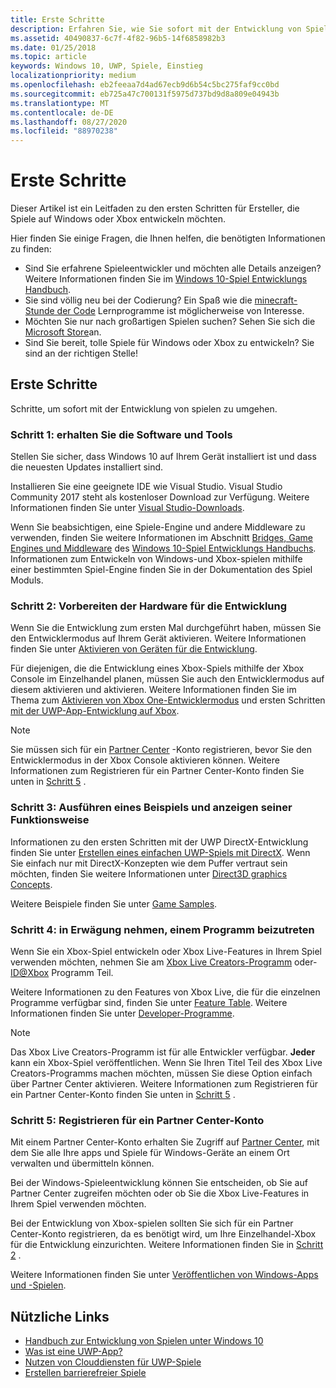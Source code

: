 ```yaml
---
title: Erste Schritte
description: Erfahren Sie, wie Sie sofort mit der Entwicklung von Spielen für Windows oder Xbox beginnen, indem Sie dieses Schnellstart Handbuch befolgen.
ms.assetid: 40490837-6c7f-4f82-96b5-14f6858982b3
ms.date: 01/25/2018
ms.topic: article
keywords: Windows 10, UWP, Spiele, Einstieg
localizationpriority: medium
ms.openlocfilehash: eb2feeaa7d4ad67ecb9d6b54c5bc275faf9cc0bd
ms.sourcegitcommit: eb725a47c700131f5975d737bd9d8a809e04943b
ms.translationtype: MT
ms.contentlocale: de-DE
ms.lasthandoff: 08/27/2020
ms.locfileid: "88970238"
---
```

# <a name="getting-started"></a>Erste Schritte

Dieser Artikel ist ein Leitfaden zu den ersten Schritten für Ersteller, die Spiele auf Windows oder Xbox entwickeln möchten. 

Hier finden Sie einige Fragen, die Ihnen helfen, die benötigten Informationen zu finden:
* Sind Sie erfahrene Spieleentwickler und möchten alle Details anzeigen? Weitere Informationen finden Sie im [Windows 10-Spiel Entwicklungs Handbuch](e2e.md).
* Sie sind völlig neu bei der Codierung? Ein Spaß wie die [minecraft-Stunde der Code](https://code.org/minecraft) Lernprogramme ist möglicherweise von Interesse.
* Möchten Sie nur nach großartigen Spielen suchen? Sehen Sie sich die [Microsoft Store](https://www.microsoft.com/store)an.
* Sind Sie bereit, tolle Spiele für Windows oder Xbox zu entwickeln?  Sie sind an der richtigen Stelle!

## <a name="quick-start-guide"></a>Erste Schritte

Schritte, um sofort mit der Entwicklung von spielen zu umgehen.

### <a name="step-1-get-the-software-and-tools"></a>Schritt 1: erhalten Sie die Software und Tools

Stellen Sie sicher, dass Windows 10 auf Ihrem Gerät installiert ist und dass die neuesten Updates installiert sind.

Installieren Sie eine geeignete IDE wie Visual Studio. Visual Studio Community 2017 steht als kostenloser Download zur Verfügung. Weitere Informationen finden Sie unter [Visual Studio-Downloads](https://visualstudio.microsoft.com/downloads/).

Wenn Sie beabsichtigen, eine Spiele-Engine und andere Middleware zu verwenden, finden Sie weitere Informationen im Abschnitt [Bridges, Game Engines und Middleware](e2e.md#bridges-game-engines-and-middleware) des [Windows 10-Spiel Entwicklungs Handbuchs](e2e.md). Informationen zum Entwickeln von Windows-und Xbox-spielen mithilfe einer bestimmten Spiel-Engine finden Sie in der Dokumentation des Spiel Moduls.

### <a name="step-2-prepare-your-hardware-for-development"></a>Schritt 2: Vorbereiten der Hardware für die Entwicklung

Wenn Sie die Entwicklung zum ersten Mal durchgeführt haben, müssen Sie den Entwicklermodus auf Ihrem Gerät aktivieren. Weitere Informationen finden Sie unter [Aktivieren von Geräten für die Entwicklung](../get-started/enable-your-device-for-development.md).

Für diejenigen, die die Entwicklung eines Xbox-Spiels mithilfe der Xbox Console im Einzelhandel planen, müssen Sie auch den Entwicklermodus auf diesem aktivieren und aktivieren. Weitere Informationen finden Sie im Thema zum [Aktivieren von Xbox One-Entwicklermodus](../xbox-apps/devkit-activation.md) und ersten Schritten [mit der UWP-App-Entwicklung auf Xbox](../xbox-apps/getting-started.md). 

> [!Note]
> Sie müssen sich für ein [Partner Center](https://partner.microsoft.com/dashboard)  -Konto registrieren, bevor Sie den Entwicklermodus in der Xbox Console aktivieren können. Weitere Informationen zum Registrieren für ein Partner Center-Konto finden Sie unten in [Schritt 5](#step-5-sign-up-for-a-partner-center-account) .

### <a name="step-3-run-a-sample-and-see-how-it-works"></a>Schritt 3: Ausführen eines Beispiels und anzeigen seiner Funktionsweise

Informationen zu den ersten Schritten mit der UWP DirectX-Entwicklung finden Sie unter [Erstellen eines einfachen UWP-Spiels mit DirectX](tutorial--create-your-first-uwp-directx-game.md). Wenn Sie einfach nur mit DirectX-Konzepten wie dem Puffer vertraut sein möchten, finden Sie weitere Informationen unter [Direct3D graphics Concepts](../graphics-concepts/index.md).

Weitere Beispiele finden Sie unter [Game Samples](e2e.md#game-samples).

### <a name="step-4-consider-joining-a-program"></a>Schritt 4: in Erwägung nehmen, einem Programm beizutreten

Wenn Sie ein Xbox-Spiel entwickeln oder Xbox Live-Features in Ihrem Spiel verwenden möchten, nehmen Sie am [Xbox Live Creators-Programm](https://developer.microsoft.com/games/xbox/xboxlive/creator) oder- [ID@Xbox](https://www.xbox.com/Developers/id) Programm Teil. 

Weitere Informationen zu den Features von Xbox Live, die für die einzelnen Programme verfügbar sind, finden Sie unter [Feature Table](https://docs.microsoft.com/gaming/xbox-live/developer-program-overview.md#feature-table). Weitere Informationen finden Sie unter [Developer-Programme](e2e.md#developer-programs).

> [!Note]
> Das Xbox Live Creators-Programm ist für alle Entwickler verfügbar. **Jeder** kann ein Xbox-Spiel veröffentlichen. Wenn Sie Ihren Titel Teil des Xbox Live Creators-Programms machen möchten, müssen Sie diese Option einfach über Partner Center aktivieren. Weitere Informationen zum Registrieren für ein Partner Center-Konto finden Sie unten in [Schritt 5](#step-5-sign-up-for-a-partner-center-account) .

### <a name="step-5-sign-up-for-a-partner-center-account"></a>Schritt 5: Registrieren für ein Partner Center-Konto

Mit einem Partner Center-Konto erhalten Sie Zugriff auf [Partner Center](https://partner.microsoft.com/dashboard), mit dem Sie alle Ihre apps und Spiele für Windows-Geräte an einem Ort verwalten und übermitteln können.

Bei der Windows-Spieleentwicklung können Sie entscheiden, ob Sie auf Partner Center zugreifen möchten oder ob Sie die Xbox Live-Features in Ihrem Spiel verwenden möchten.

Bei der Entwicklung von Xbox-spielen sollten Sie sich für ein Partner Center-Konto registrieren, da es benötigt wird, um Ihre Einzelhandel-Xbox für die Entwicklung einzurichten. Weitere Informationen finden Sie in [Schritt 2](#step-2-prepare-your-hardware-for-development) .

Weitere Informationen finden Sie unter [Veröffentlichen von Windows-Apps und -Spielen](../publish/index.md).

## <a name="useful-links"></a>Nützliche Links

* [Handbuch zur Entwicklung von Spielen unter Windows 10](e2e.md)
* [Was ist eine UWP-App?](../get-started/universal-application-platform-guide.md)
* [Nutzen von Clouddiensten für UWP-Spiele](cloud-for-games.md)
* [Erstellen barrierefreier Spiele](accessibility-for-games.md)